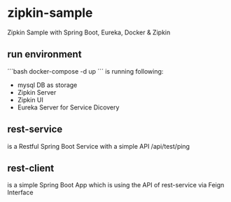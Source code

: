 # zipkin-sample
Zipkin Sample with Spring Boot, Eureka, Docker &amp; Zipkin

## run environment
´´´bash
docker-compose -d up
´´´
is running following:
- mysql DB as storage
- Zipkin Server
- Zipkin UI
- Eureka Server for Service Dicovery

## rest-service
is a Restful Spring Boot Service with a simple API /api/test/ping

## rest-client
is a simple Spring Boot App which is using the API of rest-service via Feign Interface
